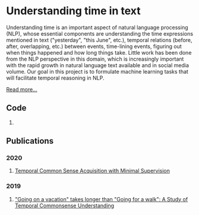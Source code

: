 # Understanding time in text

Understanding time is an important aspect of natural language processing (NLP), whose essential components are understanding the time expressions mentioned in text ("yesterday", "this June", etc.), temporal relations (before, after, overlapping, etc.) between events, time-lining events, figuring out when things happened and how long things take. Little work has been done from the NLP perspective in this domain, which is increasingly important with the rapid growth in natural language text available and in social media volume. Our goal in this project is to formulate machine learning tasks that will facilitate temporal reasoning in NLP.

[Read more...](http://cogcomp.org/page/project_view/51)

## Code 

1. 

## Publications

### 2020
1. [Temporal Common Sense Acquisition with Minimal Supervision](http://cogcomp.org/page/publication_view/904)

### 2019

1. ["Going on a vacation" takes longer than "Going for a walk": A Study of Temporal Commonsense Understanding](http://cogcomp.org/page/publication_view/882)
